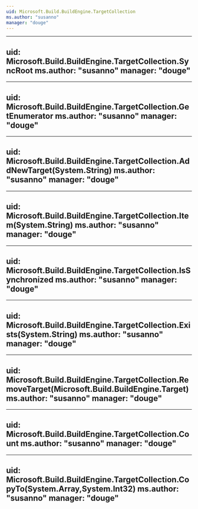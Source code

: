 ```yaml
---
uid: Microsoft.Build.BuildEngine.TargetCollection
ms.author: "susanno"
manager: "douge"
---
```


---
uid: Microsoft.Build.BuildEngine.TargetCollection.SyncRoot
ms.author: "susanno"
manager: "douge"
---

---
uid: Microsoft.Build.BuildEngine.TargetCollection.GetEnumerator
ms.author: "susanno"
manager: "douge"
---

---
uid: Microsoft.Build.BuildEngine.TargetCollection.AddNewTarget(System.String)
ms.author: "susanno"
manager: "douge"
---

---
uid: Microsoft.Build.BuildEngine.TargetCollection.Item(System.String)
ms.author: "susanno"
manager: "douge"
---

---
uid: Microsoft.Build.BuildEngine.TargetCollection.IsSynchronized
ms.author: "susanno"
manager: "douge"
---

---
uid: Microsoft.Build.BuildEngine.TargetCollection.Exists(System.String)
ms.author: "susanno"
manager: "douge"
---

---
uid: Microsoft.Build.BuildEngine.TargetCollection.RemoveTarget(Microsoft.Build.BuildEngine.Target)
ms.author: "susanno"
manager: "douge"
---

---
uid: Microsoft.Build.BuildEngine.TargetCollection.Count
ms.author: "susanno"
manager: "douge"
---

---
uid: Microsoft.Build.BuildEngine.TargetCollection.CopyTo(System.Array,System.Int32)
ms.author: "susanno"
manager: "douge"
---
